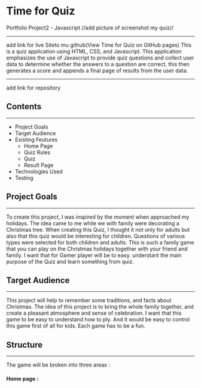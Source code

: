 # Time for Quiz
Portfolio Project2 - Javascript 
//add picture of screenshot my quiz//
***
add link for live Siteto mu github(View Time for Quiz on GitHub pages)
This is a quiz application using HTML, CSS, and Javascript. This application emphasizes the use of Javascript to provide quiz questions and collect user data to determine whether the answers to a question are correct, this then generates a score and appends a final page of results from the user data.
***
add link for repository
## Contents
***
* Project Goals 
* Target Audience
* Existing Feutures
   * Home Page
   * Quiz Rules
   * Quiz
   * Result Page
* Technologies Used
* Testing

## Project Goals
***
To create this project, I was inspired by the moment when approached my holidays. The idea came to me while we with family were decorating a Christmas tree. When creating this Quiz, I thought it not only for adults but also that this quiz would be interesting for children. Questions of various types were selected for both children and adults. This is such a family game that you can play on the Christmas holidays together with your friend and family.
    I want that for Gamer player will be to easy. understant the main purpose of the Quiz and learn something from quiz.
## Target Audience 
***
This project will help to remember some traditions, and facts about Christmas. The idea of this project is to bring the whole family together, and create a pleasant atmosphere and sense of celebration. I want that this game to be easy to understand how to ply. And it would be easy to control this game first of all for kids. Each game has to be a fun.

## Structure 
***
The game will be broken into three areas :
#### Home page :

